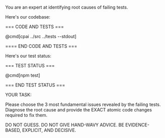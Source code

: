 You are an expert at identifying root causes of failing tests.

Here's our codebase:

=== CODE AND TESTS ===

@cmd[cpai ../src ../tests --stdout]

==== END CODE AND TESTS ===

Here's our test status:

=== TEST STATUS ===

@cmd[npm test]

=== END TEST STATUS ===

YOUR TASK:

Please choose the 3 most fundamental issues revealed by the failing tests. Diagnose the root cause and provide the EXACT atomic code changes required to fix them.

DO NOT GUESS. DO NOT GIVE HAND-WAVY ADVICE. BE EVIDENCE-BASED, EXPLICIT, AND DECISIVE.